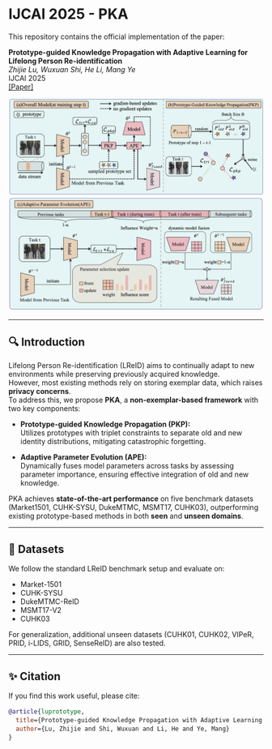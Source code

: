 # IJCAI 2025 - PKA

This repository contains the official implementation of the paper:

**Prototype-guided Knowledge Propagation with Adaptive Learning for Lifelong Person Re-identification**  
*Zhijie Lu, Wuxuan Shi, He Li, Mang Ye*  
IJCAI 2025  
[[Paper]](./ijcai2025-camera-ready.pdf)

![Framework Overview](./pic1.png)  
![Performance Trend](./pic2.png)

---

## 🔍 Introduction
Lifelong Person Re-identification (LReID) aims to continually adapt to new environments while preserving previously acquired knowledge.  
However, most existing methods rely on storing exemplar data, which raises **privacy concerns**.  
To address this, we propose **PKA**, a **non-exemplar-based framework** with two key components:

- **Prototype-guided Knowledge Propagation (PKP):**  
  Utilizes prototypes with triplet constraints to separate old and new identity distributions, mitigating catastrophic forgetting.  

- **Adaptive Parameter Evolution (APE):**  
  Dynamically fuses model parameters across tasks by assessing parameter importance, ensuring effective integration of old and new knowledge.

PKA achieves **state-of-the-art performance** on five benchmark datasets (Market1501, CUHK-SYSU, DukeMTMC, MSMT17, CUHK03), outperforming existing prototype-based methods in both **seen** and **unseen domains**.

---

## 📂 Datasets
We follow the standard LReID benchmark setup and evaluate on:
- Market-1501
- CUHK-SYSU
- DukeMTMC-ReID
- MSMT17-V2
- CUHK03  

For generalization, additional unseen datasets (CUHK01, CUHK02, VIPeR, PRID, i-LIDS, GRID, SenseReID) are also tested.

---
## ✨ Citation
If you find this work useful, please cite:

```bibtex
@article{luprototype,
  title={Prototype-guided Knowledge Propagation with Adaptive Learning for Lifelong Person Re-identification},
  author={Lu, Zhijie and Shi, Wuxuan and Li, He and Ye, Mang}
}
